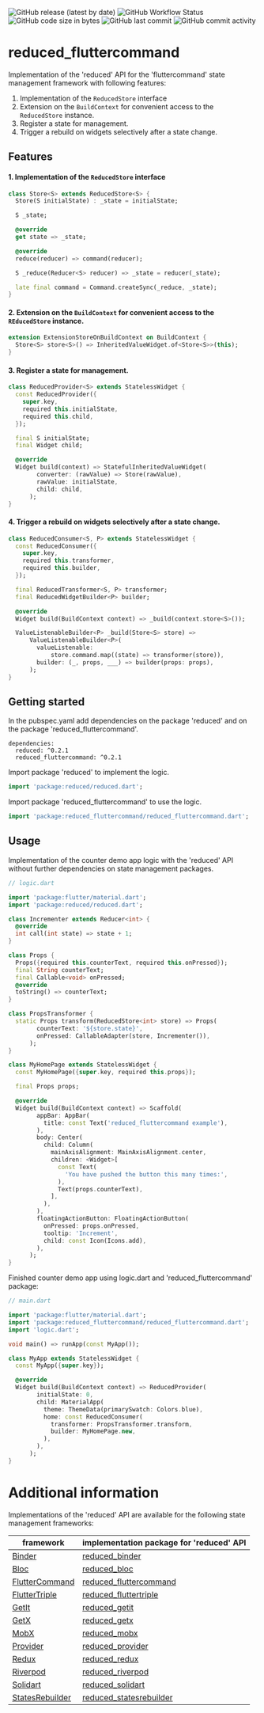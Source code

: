 ![GitHub release (latest by date)](https://img.shields.io/github/v/release/partmaster/reduced_fluttercommand)
![GitHub Workflow Status](https://img.shields.io/github/actions/workflow/status/partmaster/reduced_fluttercommand/dart.yml)
![GitHub code size in bytes](https://img.shields.io/github/languages/code-size/partmaster/reduced_fluttercommand)
![GitHub last commit](https://img.shields.io/github/last-commit/partmaster/reduced_fluttercommand)
![GitHub commit activity](https://img.shields.io/github/commit-activity/m/partmaster/reduced_fluttercommand)
# reduced_fluttercommand

Implementation of the 'reduced' API for the 'fluttercommand' state management framework with following features:

1. Implementation of the ```ReducedStore``` interface 
2. Extension on the ```BuildContext``` for convenient access to the  ```ReducedStore``` instance.
3. Register a state for management.
4. Trigger a rebuild on widgets selectively after a state change.

## Features

#### 1. Implementation of the ```ReducedStore``` interface 

```dart
class Store<S> extends ReducedStore<S> {
  Store(S initialState) : _state = initialState;

  S _state;

  @override
  get state => _state;

  @override
  reduce(reducer) => command(reducer);

  S _reduce(Reducer<S> reducer) => _state = reducer(_state);

  late final command = Command.createSync(_reduce, _state);
}
```

#### 2. Extension on the ```BuildContext``` for convenient access to the  ```REducedStore``` instance.

```dart
extension ExtensionStoreOnBuildContext on BuildContext {
  Store<S> store<S>() => InheritedValueWidget.of<Store<S>>(this);
}
```

#### 3. Register a state for management.

```dart
class ReducedProvider<S> extends StatelessWidget {
  const ReducedProvider({
    super.key,
    required this.initialState,
    required this.child,
  });

  final S initialState;
  final Widget child;

  @override
  Widget build(context) => StatefulInheritedValueWidget(
        converter: (rawValue) => Store(rawValue),
        rawValue: initialState,
        child: child,
      );
}
```

#### 4. Trigger a rebuild on widgets selectively after a state change.

```dart
class ReducedConsumer<S, P> extends StatelessWidget {
  const ReducedConsumer({
    super.key,
    required this.transformer,
    required this.builder,
  });

  final ReducedTransformer<S, P> transformer;
  final ReducedWidgetBuilder<P> builder;

  @override
  Widget build(BuildContext context) => _build(context.store<S>());

  ValueListenableBuilder<P> _build(Store<S> store) =>
      ValueListenableBuilder<P>(
        valueListenable:
            store.command.map((state) => transformer(store)),
        builder: (_, props, ___) => builder(props: props),
      );
}
```

## Getting started

In the pubspec.yaml add dependencies on the package 'reduced' and on the package  'reduced_fluttercommand'.

```
dependencies:
  reduced: ^0.2.1
  reduced_fluttercommand: ^0.2.1
```

Import package 'reduced' to implement the logic.

```dart
import 'package:reduced/reduced.dart';
```

Import package 'reduced_fluttercommand' to use the logic.

```dart
import 'package:reduced_fluttercommand/reduced_fluttercommand.dart';
```

## Usage

Implementation of the counter demo app logic with the 'reduced' API without further dependencies on state management packages.

```dart
// logic.dart

import 'package:flutter/material.dart';
import 'package:reduced/reduced.dart';

class Incrementer extends Reducer<int> {
  @override
  int call(int state) => state + 1;
}

class Props {
  Props({required this.counterText, required this.onPressed});
  final String counterText;
  final Callable<void> onPressed;
  @override
  toString() => counterText;
}

class PropsTransformer {
  static Props transform(ReducedStore<int> store) => Props(
        counterText: '${store.state}',
        onPressed: CallableAdapter(store, Incrementer()),
      );
}

class MyHomePage extends StatelessWidget {
  const MyHomePage({super.key, required this.props});

  final Props props;

  @override
  Widget build(BuildContext context) => Scaffold(
        appBar: AppBar(
          title: const Text('reduced_fluttercommand example'),
        ),
        body: Center(
          child: Column(
            mainAxisAlignment: MainAxisAlignment.center,
            children: <Widget>[
              const Text(
                'You have pushed the button this many times:',
              ),
              Text(props.counterText),
            ],
          ),
        ),
        floatingActionButton: FloatingActionButton(
          onPressed: props.onPressed,
          tooltip: 'Increment',
          child: const Icon(Icons.add),
        ),
      );
}
```

Finished counter demo app using logic.dart and 'reduced_fluttercommand' package:

```dart
// main.dart

import 'package:flutter/material.dart';
import 'package:reduced_fluttercommand/reduced_fluttercommand.dart';
import 'logic.dart';

void main() => runApp(const MyApp());

class MyApp extends StatelessWidget {
  const MyApp({super.key});

  @override
  Widget build(BuildContext context) => ReducedProvider(
        initialState: 0,
        child: MaterialApp(
          theme: ThemeData(primarySwatch: Colors.blue),
          home: const ReducedConsumer(
            transformer: PropsTransformer.transform,
            builder: MyHomePage.new,
          ),
        ),
      );
}
```

# Additional information

Implementations of the 'reduced' API are available for the following state management frameworks:

|framework|implementation package for 'reduced' API|
|---|---|
|[Binder](https://pub.dev/packages/binder)|[reduced_binder](https://github.com/partmaster/reduced_binder)|
|[Bloc](https://bloclibrary.dev/#/)|[reduced_bloc](https://github.com/partmaster/reduced_bloc)|
|[FlutterCommand](https://pub.dev/packages/flutter_command)|[reduced_fluttercommand](https://github.com/partmaster/reduced_fluttercommand)|
|[FlutterTriple](https://pub.dev/packages/flutter_triple)|[reduced_fluttertriple](https://github.com/partmaster/reduced_fluttertriple)|
|[GetIt](https://pub.dev/packages/get_it)|[reduced_getit](https://github.com/partmaster/reduced_getit)|
|[GetX](https://pub.dev/packages/get)|[reduced_getx](https://github.com/partmaster/reduced_getx)|
|[MobX](https://pub.dev/packages/mobx)|[reduced_mobx](https://github.com/partmaster/reduced_mobx)|
|[Provider](https://pub.dev/packages/provider)|[reduced_provider](https://github.com/partmaster/reduced_provider)|
|[Redux](https://pub.dev/packages/redux)|[reduced_redux](https://github.com/partmaster/reduced_redux)|
|[Riverpod](https://riverpod.dev/)|[reduced_riverpod](https://github.com/partmaster/reduced_riverpod)|
|[Solidart](https://pub.dev/packages/solidart)|[reduced_solidart](https://github.com/partmaster/reduced_solidart)|
|[StatesRebuilder](https://pub.dev/packages/states_rebuilder)|[reduced_statesrebuilder](https://github.com/partmaster/reduced_statesrebuilder)|
